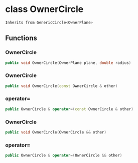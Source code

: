 # class OwnerCircle


```cpp
Inherits from GenericCircle<OwnerPlane>
```



## Functions

### OwnerCircle

```cpp
public void OwnerCircle(OwnerPlane plane, double radius)
```


### OwnerCircle

```cpp
public void OwnerCircle(const OwnerCircle & other)
```


### operator=

```cpp
public OwnerCircle & operator=(const OwnerCircle & other)
```


### OwnerCircle

```cpp
public void OwnerCircle(OwnerCircle && other)
```


### operator=

```cpp
public OwnerCircle & operator=(OwnerCircle && other)
```





